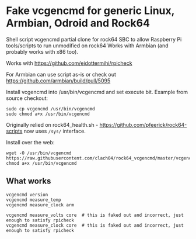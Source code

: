 # Fake vcgencmd for generic Linux, Armbian, Odroid and Rock64

Shell script vcgencmd partial clone for rock64 SBC to allow Raspberry Pi tools/scripts to run unmodified on rock64
Works with Armbian (and probably works with x86 too).

Works with https://github.com/eidottermihi/rpicheck

For Armbian can use script as-is or check out https://github.com/armbian/build/pull/5095

Install vcgencmd into /usr/bin/vcgencmd and set execute bit. Example from
source checkout:

    sudo cp vcgencmd /usr/bin/vcgencmd
    sudo chmod a+x /usr/bin/vcgencmd

Originally relied on rock64_health.sh - https://github.com/pfeerick/rock64-scripts  now uses `/sys/` interface.

Install over the web:

    wget -O /usr/bin/vcgencmd https://raw.githubusercontent.com/clach04/rock64_vcgencmd/master/vcgencmd
    chmod a+x /usr/bin/vcgencmd

## What works

    vcgencmd version
    vcgencmd measure_temp
    vcgencmd measure_clock arm

    vcgencmd measure_volts core  # this is faked out and incorrect, just enough to satisfy rpicheck
    vcgencmd measure_clock core  # this is faked out and incorrect, just enough to satisfy rpicheck
 
